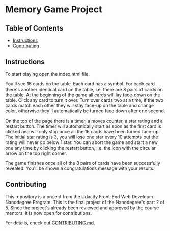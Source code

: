 # Memory Game Project

## Table of Contents

* [Instructions](#instructions)
* [Contributing](#contributing)

## Instructions

To start playing open the index.html file.

You'll see 16 cards on the table. Each card has a symbol. For each card there's another identical card on the table, i.e. there are 8 pairs of cards on the table. At the beginning of the game all cards will lay face-down on the table. Click any card to turn it over. Turn over cards two at a time, if the two cards match each other they will stay face-up on the table and change color, otherwise they'll automatically be turned face down after one second.

On the top of the page there is a timer, a moves counter, a star rating and a restart button. The timer will automatically start as soon as the first card is clicked and will only stop once all the 16 cards have been turned face-up. The initial star rating is 3, you will lose one star every 10 attempts but the rating will never go below 1 star. You can abort the game and start a new one any time by clicking the restart button, i.e. the icon with the circular arrow on the top right corner.

The game finishes once all of the 8 pairs of cards have been successfully revealed. You'll be shown a congratulations message with your results.

## Contributing

This repository is a project from the Udacity Front-End Web Developer Nanodegree Program. This is the final project of the Nanodegree's part 2 of 5. Since the project's already been reviewed and approved by the course mentors, it is now open for contributions.

For details, check out [CONTRIBUTING.md](CONTRIBUTING.md).
